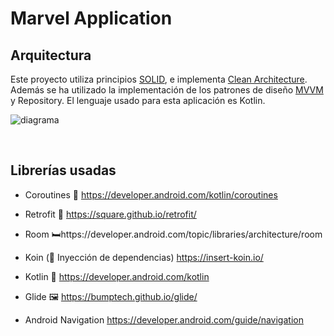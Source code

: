 # Marvel Application
## Arquitectura
Este proyecto utiliza principios [SOLID](https://es.wikipedia.org/wiki/SOLID), e implementa [Clean Architecture](https://blog.cleancoder.com/uncle-bob/2012/08/13/the-clean-architecture.html). Además se ha utilizado la implementación de los patrones de diseño [MVVM](https://en.wikipedia.org/wiki/Model%E2%80%93view%E2%80%93viewmodel) y Repository. El lenguaje usado para esta aplicación es Kotlin.



![diagrama](https://user-images.githubusercontent.com/39777674/71248284-78d00800-2340-11ea-9077-080e29a8c918.png)

<br>

## Librerías usadas

- Coroutines 🚀 https://developer.android.com/kotlin/coroutines

- Retrofit 📲  https://square.github.io/retrofit/

- Room 🛏️https://developer.android.com/topic/libraries/architecture/room

- Koin (💉 Inyección de dependencias) https://insert-koin.io/

- Kotlin 🥇 https://developer.android.com/kotlin
- Glide 🖼️ https://bumptech.github.io/glide/
- Android Navigation https://developer.android.com/guide/navigation

